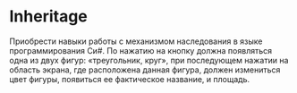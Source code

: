 # Inheritage
Приобрести навыки работы с механизмом наследования в языке программирования Си#.
По нажатию на кнопку должна появляться одна из двух фигур: «треугольник, круг», при последующем нажатии на область экрана, где расположена данная фигура, 
должен измениться цвет фигуры, появиться ее фактическое название, и площадь. 
